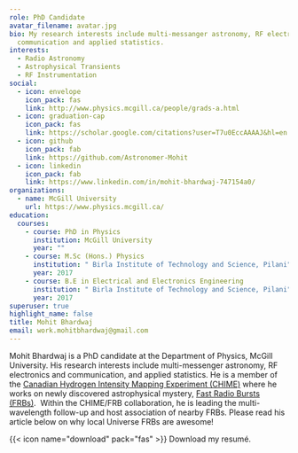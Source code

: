 ```yaml
---
role: PhD Candidate
avatar_filename: avatar.jpg
bio: My research interests include multi-messanger astronomy, RF electronics and
  communication and applied statistics.
interests:
  - Radio Astronomy
  - Astrophysical Transients
  - RF Instrumentation
social:
  - icon: envelope
    icon_pack: fas
    link: http://www.physics.mcgill.ca/people/grads-a.html
  - icon: graduation-cap
    icon_pack: fas
    link: https://scholar.google.com/citations?user=T7u0EccAAAAJ&hl=en
  - icon: github
    icon_pack: fab
    link: https://github.com/Astronomer-Mohit
  - icon: linkedin
    icon_pack: fab
    link: https://www.linkedin.com/in/mohit-bhardwaj-747154a0/
organizations:
  - name: McGill University
    url: https://www.physics.mcgill.ca/
education:
  courses:
    - course: PhD in Physics
      institution: McGill University
      year: ""
    - course: M.Sc (Hons.) Physics
      institution: " Birla Institute of Technology and Science, Pilani"
      year: 2017
    - course: B.E in Electrical and Electronics Engineering
      institution: " Birla Institute of Technology and Science, Pilani"
      year: 2017
superuser: true
highlight_name: false
title: Mohit Bhardwaj
email: work.mohitbhardwaj@gmail.com
---
```

Mohit Bhardwaj is a PhD candidate at the Department of Physics, McGill University. His research interests include multi-messenger astronomy, RF electronics and communication, and applied statistics. He is a member of the [Canadian Hydrogen Intensity Mapping Experiment (CHIME)](https://chime-experiment.ca/en) where he works on newly discovered astrophysical mystery, [Fast Radio Bursts (FRBs)](https://en.wikipedia.org/wiki/Fast_radio_burst).  Within the CHIME/FRB collaboration, he is leading the multi-wavelength follow-up and host association of nearby FRBs. Please read his article below on why local Universe FRBs are awesome!

{{< icon name="download" pack="fas" >}} Download my resumé.

<!-- {{< staticref "https://drive.google.com/file/d/17QTPOupkoY1KcN92X3-XgudZgnk-yVOe/view?usp=sharing" "newtab" >}}resumé{{< /staticref >}}. -->